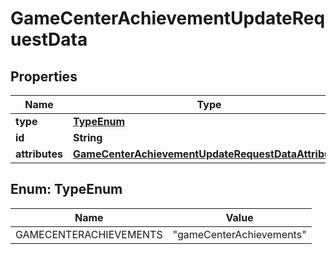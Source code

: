 

# GameCenterAchievementUpdateRequestData


## Properties

| Name | Type | Description | Notes |
|------------ | ------------- | ------------- | -------------|
|**type** | [**TypeEnum**](#TypeEnum) |  |  |
|**id** | **String** |  |  |
|**attributes** | [**GameCenterAchievementUpdateRequestDataAttributes**](GameCenterAchievementUpdateRequestDataAttributes.md) |  |  [optional] |



## Enum: TypeEnum

| Name | Value |
|---- | -----|
| GAMECENTERACHIEVEMENTS | &quot;gameCenterAchievements&quot; |



